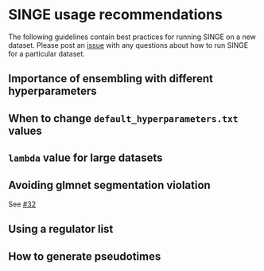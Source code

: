# SINGE usage recommendations
The following guidelines contain best practices for running SINGE on a new dataset.
Please post an [issue](https://github.com/gitter-lab/SINGE/issues) with any questions about how to run SINGE for a particular dataset.

## Importance of ensembling with different hyperparameters

## When to change `default_hyperparameters.txt` values

## `lambda` value for large datasets

## Avoiding glmnet segmentation violation
See [#32](https://github.com/gitter-lab/SINGE/issues/32)

## Using a regulator list

## How to generate pseudotimes
